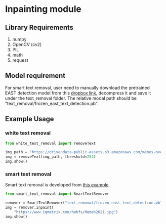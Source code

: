 # Inpainting module

## Library Requirements
1. numpy
2. OpenCV (cv2)
3. PIL
4. math
5. request

## Model requirement
For smart text removal, user need to manually download the pretrained EAST detection model
from this [dropbox link](https://www.dropbox.com/s/r2ingd0l3zt8hxs/frozen_east_text_detection.tar.gz?dl=1), decompress it and save it under the text_removal folder. The relative modal path
should be "text_removal/frozen_east_text_detection.pb".

## Example Usage
### white text removal
```python
from white_text_removal import removeText

img_path = "https://drivendata-public-assets.s3.amazonaws.com/memes-overview.png"
img = removeText(img_path, threshold=254)
img.show()
```

### smart text removal

Smart text removal is developed from [this example](https://github.com/opencv/opencv/blob/master/samples/dnn/text_detection.py)

```python
from smart_text_removal import SmartTextRemover

remover = SmartTextRemover("text_removal/frozen_east_text_detection.pb")
img = remover.inpaint(
    "https://www.iqmetrix.com/hubfs/Meme%2021.jpg")
img.show()
```
